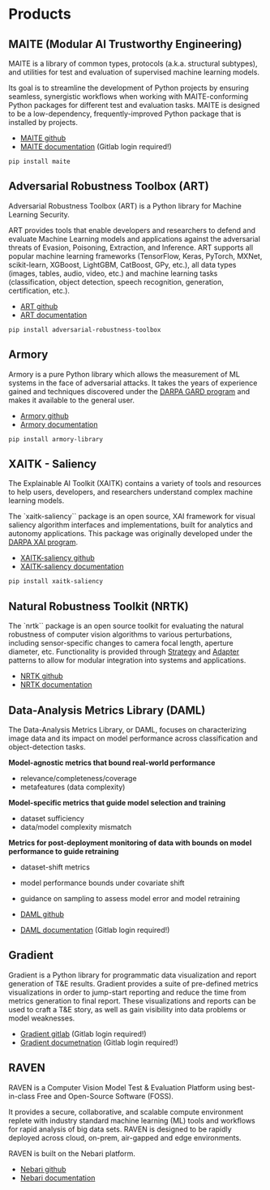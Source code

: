 # Products

## MAITE (Modular AI Trustworthy Engineering)

MAITE is a library of common types, protocols (a.k.a. structural subtypes), and utilities for test and evaluation of supervised machine learning models. 

Its goal is to streamline the development of Python projects by ensuring seamless, synergistic workflows when working with MAITE-conforming Python packages for different test and evaluation tasks. MAITE is designed to be a low-dependency, frequently-improved Python package that is installed by projects. 

- [MAITE github](https://github.com/mit-ll-ai-technology/maite)
- [MAITE documentation](https://jatic.pages.jatic.net/cdao/maite/index.html) (Gitlab login required!)

```
pip install maite
```

## Adversarial Robustness Toolbox (ART)

Adversarial Robustness Toolbox (ART) is a Python library for Machine Learning Security. 

ART provides tools that enable developers and researchers to defend and evaluate Machine Learning models and applications against the adversarial threats of Evasion, Poisoning, Extraction, and Inference. ART supports all popular machine learning frameworks (TensorFlow, Keras, PyTorch, MXNet, scikit-learn, XGBoost, LightGBM, CatBoost, GPy, etc.), all data types (images, tables, audio, video, etc.) and machine learning tasks (classification, object detection, speech recognition, generation, certification, etc.). 

- [ART github](https://github.com/Trusted-AI/adversarial-robustness-toolbox)
- [ART documentation](https://adversarial-robustness-toolbox.readthedocs.io/)

```
pip install adversarial-robustness-toolbox
```

## Armory

Armory is a pure Python library which allows the measurement of ML systems in the face of adversarial attacks. It takes the years of experience gained and techniques discovered under the [DARPA GARD program](https://www.gardproject.org/) and makes it available to the general user.

- [Armory github](https://github.com/twosixlabs/armory-library)
- [Armory documentation](https://readthedocs.org/projects/armory/)

```
pip install armory-library
```

## XAITK - Saliency

The Explainable AI Toolkit (XAITK) contains a variety of tools and resources to help users, developers, and researchers understand complex machine learning models. 

The `xaitk-saliency`` package is an open source, XAI framework for visual saliency algorithm interfaces and implementations, built for analytics and autonomy applications. This package was originally developed under the [DARPA XAI program](https://www.darpa.mil/program/explainable-artificial-intelligence).

- [XAITK-saliency github](https://github.com/XAITK/xaitk-saliency/)
- [XAITK-saliency documentation](https://xaitk-saliency.readthedocs.io)

```
pip install xaitk-saliency
```

## Natural Robustness Toolkit (NRTK)

The `nrtk`` package is an open source toolkit for evaluating the natural robustness of computer vision algorithms to various perturbations, including sensor-specific changes to camera focal length, aperture diameter, etc. Functionality is provided through [Strategy](https://en.wikipedia.org/wiki/Strategy_pattern) and [Adapter](https://en.wikipedia.org/wiki/Adapter_pattern) patterns to allow for modular integration into systems and applications.

- [NRTK github](https://github.com/Kitware/nrtk)
- [NRTK documentation](https://nrtk.readthedocs.io/)

## Data-Analysis Metrics Library (DAML)

The Data-Analysis Metrics Library, or DAML, focuses on characterizing image data and its impact on model performance across classification and object-detection tasks.

**Model-agnostic metrics that bound real-world performance**
- relevance/completeness/coverage
- metafeatures (data complexity)

**Model-specific metrics that guide model selection and training**
- dataset sufficiency
- data/model complexity mismatch

**Metrics for post-deployment monitoring of data with bounds on model performance to guide retraining**
- dataset-shift metrics
- model performance bounds under covariate shift
- guidance on sampling to assess model error and model retraining

- [DAML github](https://github.com/aria-ml/daml)
- [DAML documentation](https://jatic.pages.jatic.net/aria/daml/) (Gitlab login required!)

## Gradient

Gradient is a Python library for programmatic data visualization and report generation of T&E results. Gradient provides a suite of pre-defined metrics visualizations in order to jump-start reporting and reduce the time from metrics generation to final report. These visualizations and reports can be used to craft a T&E story, as well as gain visibility into data problems or model weaknesses.

- [Gradient gitlab](https://gitlab.jatic.net/jatic/morse/gradient) (Gitlab login required!)
- [Gradient documetnation](https://jatic.pages.jatic.net/morse/gradient/) (Gitlab login required!)

## RAVEN

RAVEN is a Computer Vision Model Test & Evaluation Platform using best-in-class Free and Open-Source Software (FOSS). 

It provides a secure, collaborative, and scalable compute environment replete with industry standard machine learning (ML) tools and workflows for rapid analysis of big data sets. RAVEN is designed to be rapidly deployed across cloud, on-prem, air-gapped and edge environments. 

RAVEN is built on the Nebari platform.

- [Nebari github](https://github.com/nebari-dev)
- [Nebari documentation](https://www.nebari.dev/) 